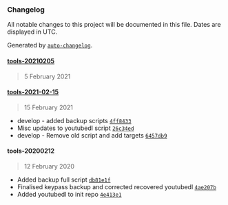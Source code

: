 ### Changelog

All notable changes to this project will be documented in this file. Dates are displayed in UTC.

Generated by [`auto-changelog`](https://github.com/CookPete/auto-changelog).

#### [tools-20210205](https://gitlab.com/Kathyikka/tools/compare/tools-2021-02-15...tools-20210205)

> 5 February 2021

#### [tools-2021-02-15](https://gitlab.com/Kathyikka/tools/compare/tools-20200212...tools-2021-02-15)

> 15 February 2021

- develop - added backup scripts [`4ff8433`](https://gitlab.com/Kathyikka/tools/commit/4ff843311bda0337debed9b1a0dbf53e21c13a13)
- Misc updates to youtubedl script [`26c34ed`](https://gitlab.com/Kathyikka/tools/commit/26c34ed95095b703c2a91774de4ee27da5d3dddf)
- develop - Remove old script and add targets [`6457db9`](https://gitlab.com/Kathyikka/tools/commit/6457db974481880e61e5697fc23b6ba70b59bab1)

#### tools-20200212

> 12 February 2020

- Added backup full script [`db81e1f`](https://gitlab.com/Kathyikka/tools/commit/db81e1ff59e2463a45d844e50a668748fb74439e)
- Finalised keypass backup and corrected recovered youtubedl [`4ae207b`](https://gitlab.com/Kathyikka/tools/commit/4ae207bcdd7340cd5e3df7c6739cb268db40b302)
- Added youtubedl to init repo [`4e413e1`](https://gitlab.com/Kathyikka/tools/commit/4e413e1f98e147dbda9f3a1632324166ff319df6)
